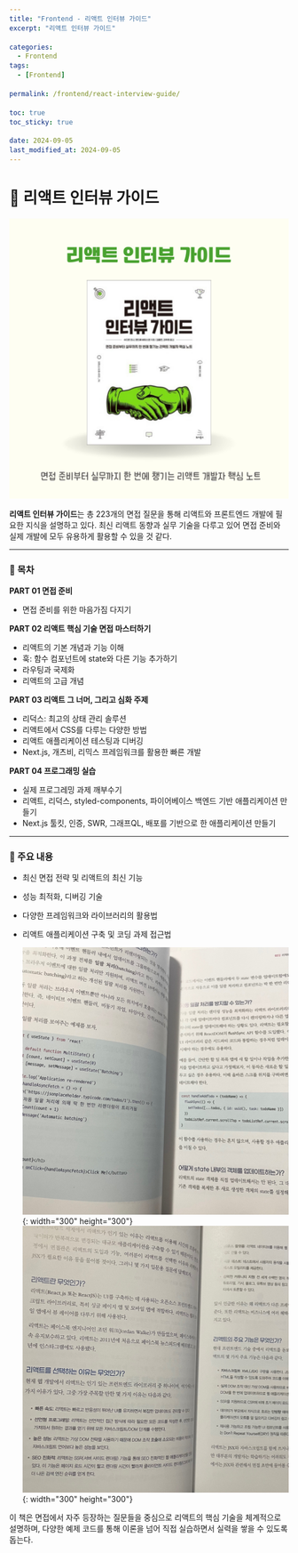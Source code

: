 ```yaml
---
title: "Frontend - 리액트 인터뷰 가이드"
excerpt: "리액트 인터뷰 가이드"

categories:
  - Frontend
tags:
  - [Frontend]

permalink: /frontend/react-interview-guide/

toc: true
toc_sticky: true

date: 2024-09-05
last_modified_at: 2024-09-05
---
```

# 📗  리액트 인터뷰 가이드

![React Interview Guide Cover](/assets/images/posts_img/frontend/react-interview-guide-cover.png)

**리액트 인터뷰 가이드**는 총 223개의 면접 질문을 통해 리액트와 프론트엔드 개발에 필요한 지식을 설명하고 있다. 최신 리액트 동향과 실무 기술을 다루고 있어 면접 준비와 실제 개발에 모두 유용하게 활용할 수 있을 것 같다.

---

### 📌 목차

**PART 01 면접 준비**
- 면접 준비를 위한 마음가짐 다지기

**PART 02 리액트 핵심 기술 면접 마스터하기**
- 리액트의 기본 개념과 기능 이해
- 훅: 함수 컴포넌트에 state와 다른 기능 추가하기
- 라우팅과 국제화
- 리액트의 고급 개념

**PART 03 리액트 그 너머, 그리고 심화 주제**
- 리덕스: 최고의 상태 관리 솔루션
- 리액트에서 CSS를 다루는 다양한 방법
- 리액트 애플리케이션 테스팅과 디버깅
- Next.js, 개츠비, 리믹스 프레임워크를 활용한 빠른 개발

**PART 04 프로그래밍 실습**
- 실제 프로그레밍 과제 깨부수기
- 리액트, 리덕스, styled-components, 파이어베이스 백엔드 기반 애플리케이션 만들기
- Next.js 툴킷, 인증, SWR, 그래프QL, 배포를 기반으로 한 애플리케이션 만들기

---

### 📖 주요 내용
- 최신 면접 전략 및 리액트의 최신 기능
- 성능 최적화, 디버깅 기술
- 다양한 프레임워크와 라이브러리의 활용법
- 리액트 애플리케이션 구축 및 코딩 과제 접근법


  ![Example Code](/assets/images/posts_img/frontend/example-code.jpg){: width="300" height="300"} ![Tech Explanation](/assets/images/posts_img/frontend/tech-explanation.jpg){: width="300" height="300"}



이 책은 면접에서 자주 등장하는 질문들을 중심으로 리액트의 핵심 기술을 체계적으로 설명하며, 다양한 예제 코드를 통해 이론을 넘어 직접 실습하면서 실력을 쌓을 수 있도록 돕는다.